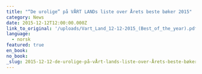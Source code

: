 ```yaml
---
title: "“De urolige” på VÅRT LANDs liste over Årets beste bøker 2015"
category: News
date: 2015-12-12T12:00:00.000Z
link_to_original: '/uploads/Vart_Land_12-12-2015_(Best_of_the_year).pdf'
language:
  - norsk
featured: true
en_book:
no_book:
_slug: 2015-12-12-de-urolige-på-vÅrt-lands-liste-over-Årets-beste-bøker-2015
---
```



